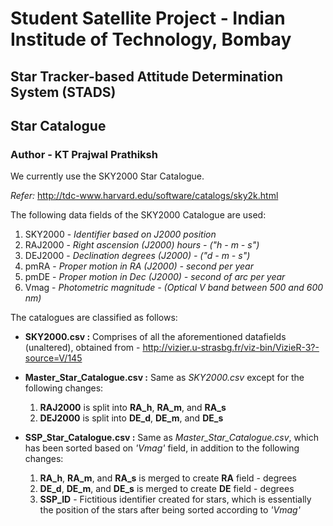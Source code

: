 # Student Satellite Project - Indian Institude of Technology, Bombay

## Star Tracker-based Attitude Determination System (STADS)

## Star Catalogue

### Author - KT Prajwal Prathiksh

We currently use the SKY2000 Star Catalogue.

*Refer:* http://tdc-www.harvard.edu/software/catalogs/sky2k.html

The following data fields of the SKY2000 Catalogue are used:

1. SKY2000 - *Identifier based on J2000 position*
1. RAJ2000 - *Right ascension (J2000) hours - ("h - m - s")*
1. DEJ2000 - *Declination degrees (J2000) - ("d - m - s")*
1. pmRA - *Proper motion in RA (J2000) - second per year*
1. pmDE - *Proper motion in Dec (J2000) - second of arc per year*
1. Vmag - *Photometric magnitude - (Optical V band between 500 and 600 nm)*

The catalogues are classified as follows:
* **SKY2000.csv :** Comprises of all the aforementioned datafields (unaltered), obtained from - http://vizier.u-strasbg.fr/viz-bin/VizieR-3?-source=V/145

* **Master_Star_Catalogue.csv :** Same as *SKY2000.csv* except for the following changes:
	1. **RAJ2000** is split into **RA_h**, **RA_m**, and **RA_s**
	1. **DEJ2000** is split into **DE_d**, **DE_m**, and **DE_s**

* **SSP_Star_Catalogue.csv :** Same as *Master_Star_Catalogue.csv*, which has been sorted based on *'Vmag'* field, in addition to the following changes:
	1. **RA_h**, **RA_m**, and **RA_s** is merged to create **RA** field - degrees
	1. **DE_d**, **DE_m**, and **DE_s** is merged to create **DE** field - degrees
	1. **SSP_ID** - Fictitious identifier created for stars, which is essentially the position of the stars after being sorted according to *'Vmag'*